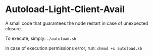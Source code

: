# Autoload-Light-Client-Avail
A small code that guarantees the node restart in case of unexpected closure.

To execute, simply:
```./autoload.sh```

In case of execution permissions error, run:
```chmod +x autoload.sh```
